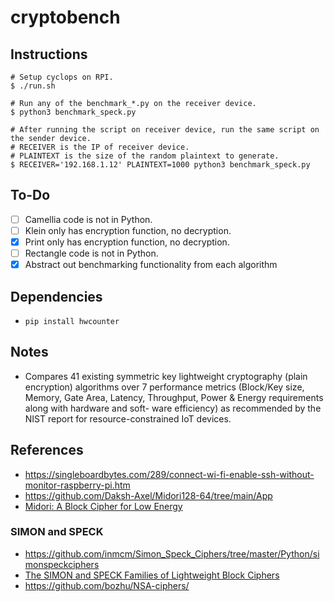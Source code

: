 # cryptobench

## Instructions
```shell
# Setup cyclops on RPI.
$ ./run.sh

# Run any of the benchmark_*.py on the receiver device.
$ python3 benchmark_speck.py

# After running the script on receiver device, run the same script on the sender device.
# RECEIVER is the IP of receiver device.
# PLAINTEXT is the size of the random plaintext to generate.
$ RECEIVER='192.168.1.12' PLAINTEXT=1000 python3 benchmark_speck.py
```

## To-Do
- [ ] Camellia code is not in Python.
- [ ] Klein only has encryption function, no decryption.
- [x] Print only has encryption function, no decryption.
- [ ] Rectangle code is not in Python.
- [x] Abstract out benchmarking functionality from each algorithm

## Dependencies
- `pip install hwcounter`

## Notes
- Compares 41 existing symmetric key lightweight cryptography (plain encryption) algorithms over 7 performance metrics (Block/Key size, Memory, Gate Area, Latency, Throughput, Power & Energy requirements along with hardware and soft- ware efficiency) as recommended by the NIST report for resource-constrained IoT devices.

## References
- <https://singleboardbytes.com/289/connect-wi-fi-enable-ssh-without-monitor-raspberry-pi.htm>
- <https://github.com/Daksh-Axel/Midori128-64/tree/main/App>
- [Midori: A Block Cipher for Low Energy](https://eprint.iacr.org/2015/1142.pdf)

### SIMON and SPECK
- <https://github.com/inmcm/Simon_Speck_Ciphers/tree/master/Python/simonspeckciphers>
- [The SIMON and SPECK Families of Lightweight Block Ciphers](https://eprint.iacr.org/2013/404)
- <https://github.com/bozhu/NSA-ciphers/>
